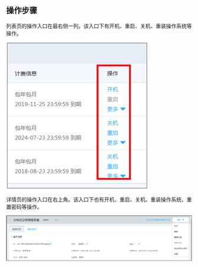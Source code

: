 ## 操作步骤

列表页的操作入口在最右侧一列。该入口下有开机、重启、关机、重装操作系统等操作。

![列表页的操作入口](https://github.com/jdcloudcom/cn/blob/cn-distributed-cloud-physical-service/documentation/Hyper-Converged-IDC/Distributed-Cloud-Physical-Server/Image/DCPS-015.png)

详情页的操作入口在右上角。该入口下也有开机、重启、关机、重装操作系统、重置密码等操作。

![详情页的操作入口](https://github.com/jdcloudcom/cn/blob/cn-distributed-cloud-physical-service/documentation/Hyper-Converged-IDC/Distributed-Cloud-Physical-Server/Image/DCPS-016.png)
